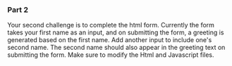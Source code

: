 ### Part 2
Your second challenge is to complete the html form. Currently the form takes your first name as an input, and on submitting the form, a greeting is generated based on the first name.
Add another input to include one's second name. The second name should also appear in the greeting text on submitting the form. Make sure to modify the Html and Javascript files.